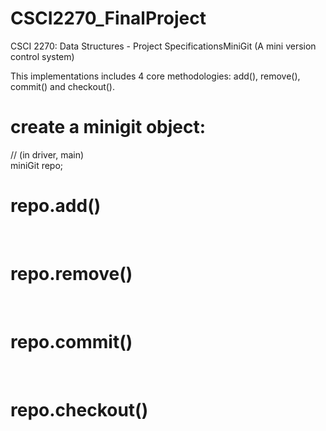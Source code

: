 # CSCI2270_FinalProject
CSCI 2270: Data Structures - Project SpecificationsMiniGit (A mini version control system) 

This implementations includes 4 core methodologies: add(), remove(), commit() and checkout(). 

# create a minigit object:
// (in driver, main) <br/>
miniGit repo;

# repo.add()

<br/>

# repo.remove()

<br/>

# repo.commit()

<br/>

# repo.checkout()

<br/>
